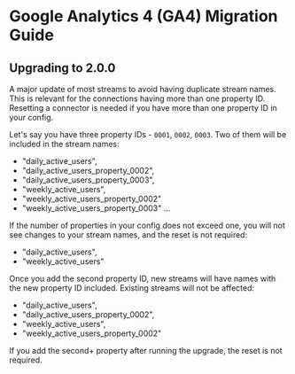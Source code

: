 # Google Analytics 4 (GA4) Migration Guide

## Upgrading to 2.0.0

A major update of most streams to avoid having duplicate stream names. This is relevant for the connections having more than one property ID.
Resetting a connector is needed if you have more than one property ID in your config.

Let's say you have three property IDs - `0001`, `0002`, `0003`. Two of them will be included in the stream names:
 - "daily_active_users",
 - "daily_active_users_property_0002",
 - "daily_active_users_property_0003",
 - "weekly_active_users",
 - "weekly_active_users_property_0002"
 - "weekly_active_users_property_0003"
...

If the number of properties in your config does not exceed one, you will not see changes to your stream names, and the reset is not required:
 - "daily_active_users",
 - "weekly_active_users"

Once you add the second property ID, new streams will have names with the new property ID included. Existing streams will not be affected:
 - "daily_active_users",
 - "daily_active_users_property_0002",
 - "weekly_active_users",
 - "weekly_active_users_property_0002"

If you add the second+ property after running the upgrade, the reset is not required.